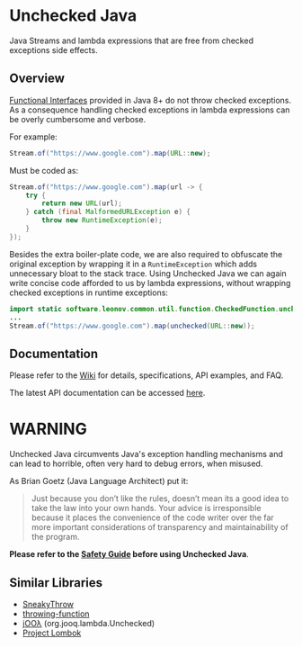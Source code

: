 Unchecked Java
===============
Java Streams and lambda expressions that are free from checked exceptions side effects.

Overview
--------

[Functional Interfaces](https://docs.oracle.com/javase/8/docs/api/java/lang/FunctionalInterface.html) provided in Java 8+ do not throw checked exceptions. As a consequence handling checked exceptions in lambda expressions can be overly cumbersome and verbose.

For example:

```java
Stream.of("https://www.google.com").map(URL::new);
```

Must be coded as:

```java
Stream.of("https://www.google.com").map(url -> {
    try {
        return new URL(url);
    } catch (final MalformedURLException e) {
        throw new RuntimeException(e);
    }
});
```

Besides the extra boiler-plate code, we are also required to obfuscate the original exception by wrapping it in a `RuntimeException` which adds unnecessary bloat to the stack trace. Using Unchecked Java we can again write concise code afforded to us by lambda expressions, without wrapping checked exceptions in runtime exceptions:

```java
import static software.leonov.common.util.function.CheckedFunction.unchecked;
...
Stream.of("https://www.google.com").map(unchecked(URL::new));
```

Documentation
-------------
Please refer to the [Wiki](https://github.com/zleonov/unchecked-java/wiki) for details, specifications, API examples, and FAQ.

The latest API documentation can be accessed [here](https://zleonov.github.io/unchecked-java/api/latest).

WARNING
=======
Unchecked Java circumvents Java's exception handling mechanisms and can lead to horrible, often very hard to debug errors, when misused.

As Brian Goetz (Java Language Architect) put it:

> Just because you don’t like the rules, doesn’t mean its a good idea to take the law into your own hands. Your advice is irresponsible because it places the convenience of the code writer over the far more important considerations of transparency and maintainability of the program.

**Please refer to the [Safety Guide](https://github.com/zleonov/unchecked-java/wiki/Safety-Guide) before using Unchecked Java**.

Similar Libraries
-----------------
- [SneakyThrow](https://github.com/rainerhahnekamp/sneakythrow)
- [throwing-function](https://github.com/pivovarit/throwing-function)
- [jOOλ](https://github.com/jOOQ/jOOL) (org.jooq.lambda.Unchecked)
- [Project Lombok](https://projectlombok.org/features/SneakyThrows)
